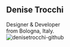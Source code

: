 ## Denise Trocchi
Designer & Developer
<br>
from Bologna, Italy.
<br>
![denisetrocchi-github](https://user-images.githubusercontent.com/91826111/179064992-f3d44adb-a78b-4f9b-814b-17c8c4703401.svg)
